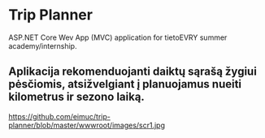 # Trip Planner
ASP.NET Core Wev App (MVC) application for tietoEVRY summer academy/internship.

## Aplikacija rekomenduojanti daiktų sąrašą žygiui pėsčiomis, atsižvelgiant į planuojamus nueiti kilometrus ir sezono laiką.


https://github.com/eimuc/trip-planner/blob/master/wwwroot/images/scr1.jpg
